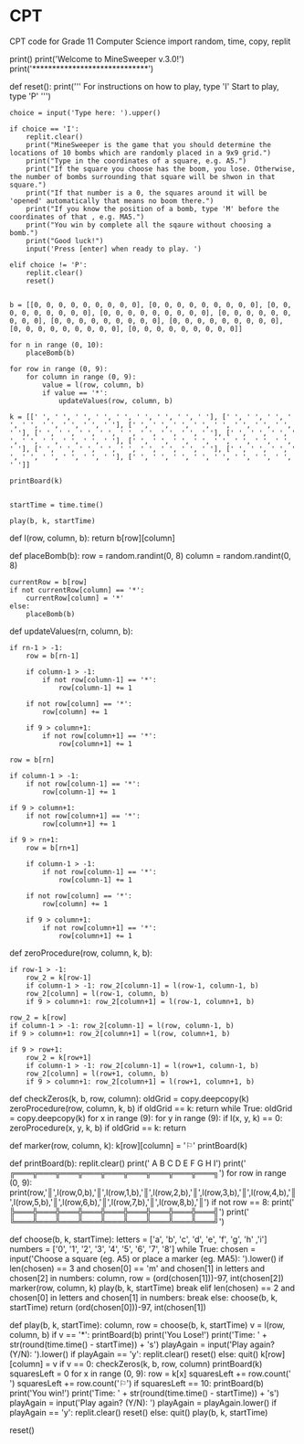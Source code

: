 # CPT
CPT code for Grade 11 Computer Science
import random, time, copy, replit


print()
print('Welcome to MineSweeper v.3.0!')
print('*****************************')

def reset():
    print('''
 For instructions on how to play, type 'I'
 Start to play, type 'P'
''')

    choice = input('Type here: ').upper()

    if choice == 'I':
        replit.clear()
        print("MineSweeper is the game that you should determine the locations of 10 bombs which are randomly placed in a 9x9 grid.")
        print("Type in the coordinates of a square, e.g. A5.")
        print("If the square you choose has the boom, you lose. Otherwise, the number of bombs surrounding that square will be shwon in that square.")
        print("If that number is a 0, the squares around it will be 'opened' automatically that means no boom there.")
        print("If you know the position of a bomb, type 'M' before the coordinates of that , e.g. MA5.")
        print("You win by complete all the sqaure without choosing a bomb.")
        print("Good luck!")
        input('Press [enter] when ready to play. ')
        
    elif choice != 'P':
        replit.clear()
        reset()

   
    b = [[0, 0, 0, 0, 0, 0, 0, 0, 0], [0, 0, 0, 0, 0, 0, 0, 0, 0], [0, 0, 0, 0, 0, 0, 0, 0, 0], [0, 0, 0, 0, 0, 0, 0, 0, 0], [0, 0, 0, 0, 0, 0, 0, 0, 0], [0, 0, 0, 0, 0, 0, 0, 0, 0], [0, 0, 0, 0, 0, 0, 0, 0, 0], [0, 0, 0, 0, 0, 0, 0, 0, 0], [0, 0, 0, 0, 0, 0, 0, 0, 0]]

    for n in range (0, 10):
        placeBomb(b)

    for row in range (0, 9):
        for column in range (0, 9):
            value = l(row, column, b)
            if value == '*':
                updateValues(row, column, b)

    k = [[' ', ' ', ' ', ' ', ' ', ' ', ' ', ' ', ' '], [' ', ' ', ' ', ' ', ' ', ' ', ' ', ' ', ' '], [' ', ' ', ' ', ' ', ' ', ' ', ' ', ' ', ' '], [' ', ' ', ' ', ' ', ' ', ' ', ' ', ' ', ' '], [' ', ' ', ' ', ' ', ' ', ' ', ' ', ' ', ' '], [' ', ' ', ' ', ' ', ' ', ' ', ' ', ' ', ' '], [' ', ' ', ' ', ' ', ' ', ' ', ' ', ' ', ' '], [' ', ' ', ' ', ' ', ' ', ' ', ' ', ' ', ' '], [' ', ' ', ' ', ' ', ' ', ' ', ' ', ' ', ' ']]

    printBoard(k)


    startTime = time.time()

    play(b, k, startTime)

def l(row, column, b):
    return b[row][column]

def placeBomb(b):
    row = random.randint(0, 8)
    column = random.randint(0, 8)
  
    currentRow = b[row]
    if not currentRow[column] == '*':
        currentRow[column] = '*'
    else:
        placeBomb(b)

def updateValues(rn, column, b):

    if rn-1 > -1:
        row = b[rn-1]
        
        if column-1 > -1:
            if not row[column-1] == '*':
                row[column-1] += 1

        if not row[column] == '*':
            row[column] += 1

        if 9 > column+1:
            if not row[column+1] == '*':
                row[column+1] += 1

    row = b[rn]

    if column-1 > -1:
        if not row[column-1] == '*':
            row[column-1] += 1

    if 9 > column+1:
        if not row[column+1] == '*':
            row[column+1] += 1

    if 9 > rn+1:
        row = b[rn+1]

        if column-1 > -1:
            if not row[column-1] == '*':
                row[column-1] += 1

        if not row[column] == '*':
            row[column] += 1

        if 9 > column+1:
            if not row[column+1] == '*':
                row[column+1] += 1

def zeroProcedure(row, column, k, b):

    if row-1 > -1:
        row_2 = k[row-1]
        if column-1 > -1: row_2[column-1] = l(row-1, column-1, b)
        row_2[column] = l(row-1, column, b)
        if 9 > column+1: row_2[column+1] = l(row-1, column+1, b)

    row_2 = k[row]
    if column-1 > -1: row_2[column-1] = l(row, column-1, b)
    if 9 > column+1: row_2[column+1] = l(row, column+1, b)

    if 9 > row+1:
        row_2 = k[row+1]
        if column-1 > -1: row_2[column-1] = l(row+1, column-1, b)
        row_2[column] = l(row+1, column, b)
        if 9 > column+1: row_2[column+1] = l(row+1, column+1, b)


def checkZeros(k, b, row, column):
    oldGrid = copy.deepcopy(k)
    zeroProcedure(row, column, k, b)
    if oldGrid == k:
        return
    while True:
        oldGrid = copy.deepcopy(k)
        for x in range (9):
            for y in range (9):
                if l(x, y, k) == 0:
                    zeroProcedure(x, y, k, b)
        if oldGrid == k:
            return

def marker(row, column, k):
    k[row][column] = '⚐'
    printBoard(k)

def printBoard(b):
    replit.clear()
    print('    A   B   C   D   E   F   G   H   I')
    print('  ╔═══╦═══╦═══╦═══╦═══╦═══╦═══╦═══╦═══╗')
    for row in range (0, 9):
        print(row,'║',l(row,0,b),'║',l(row,1,b),'║',l(row,2,b),'║',l(row,3,b),'║',l(row,4,b),'║',l(row,5,b),'║',l(row,6,b),'║',l(row,7,b),'║',l(row,8,b),'║')
        if not row == 8:
            print('  ╠═══╬═══╬═══╬═══╬═══╬═══╬═══╬═══╬═══╣')
    print('  ╚═══╩═══╩═══╩═══╩═══╩═══╩═══╩═══╩═══╝')

def choose(b, k, startTime):
    letters = ['a', 'b', 'c', 'd', 'e', 'f', 'g', 'h' ,'i']
    numbers = ['0', '1', '2', '3', '4', '5', '6', '7', '8']
    while True:
        chosen = input('Choose a square (eg. A5) or place a marker (eg. MA5): ').lower()
        if len(chosen) == 3 and chosen[0] == 'm' and chosen[1] in letters and chosen[2] in numbers:
            column, row = (ord(chosen[1]))-97, int(chosen[2])
            marker(row, column, k)
            play(b, k, startTime)
            break
        elif len(chosen) == 2 and chosen[0] in letters and chosen[1] in numbers: break
        else: choose(b, k, startTime)
    return (ord(chosen[0]))-97, int(chosen[1])


def play(b, k, startTime):
    column, row = choose(b, k, startTime)
    v = l(row, column, b)
    if v == '*':
        printBoard(b)
        print('You Lose!')
        print('Time: ' + str(round(time.time() - startTime)) + 's')
        playAgain = input('Play again? (Y/N): ').lower()
        if playAgain == 'y':
            replit.clear()
            reset()
        else:
            quit()
    k[row][column] = v
    if v == 0:
        checkZeros(k, b, row, column)
    printBoard(k)
    squaresLeft = 0
    for x in range (0, 9):
        row = k[x]
        squaresLeft += row.count(' ')
        squaresLeft += row.count('⚐')
    if squaresLeft == 10:
        printBoard(b)
        print('You win!')
        print('Time: ' + str(round(time.time() - startTime)) + 's')
        playAgain = input('Play again? (Y/N): ')
        playAgain = playAgain.lower()
        if playAgain == 'y':
            replit.clear()
            reset()
        else:
            quit()
    play(b, k, startTime)

reset()
